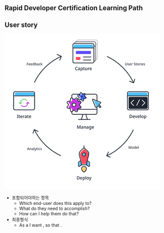 ## Rapid Developer Certification Learning Path

## User story
![agileprocess](../../images/mendix/agileprocess.png)
* 포함되어야하는 항목
  * Which end-user does this apply to? <user type>
  * What do they need to accomplish? <business value>
  * How can I help them do that? <what>
* 최종형식
  * As a <user type> I want <what>, so that <business value>.